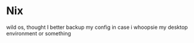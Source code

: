 # Nix

wild os, thought I better backup my config in case i whoopsie my desktop environment or something
